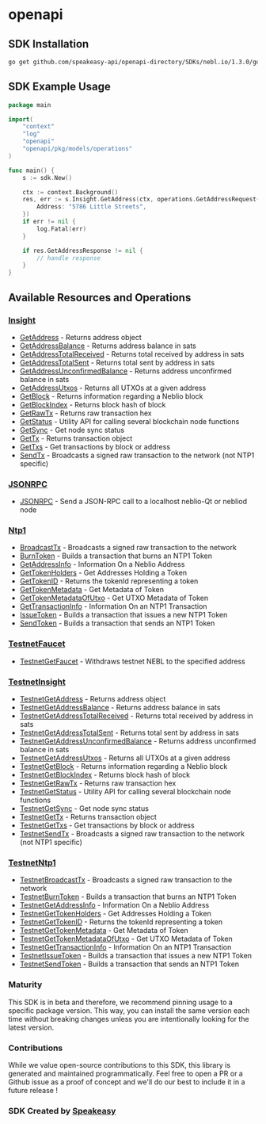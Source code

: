 # openapi

<!-- Start SDK Installation -->
## SDK Installation

```bash
go get github.com/speakeasy-api/openapi-directory/SDKs/nebl.io/1.3.0/go
```
<!-- End SDK Installation -->

## SDK Example Usage
<!-- Start SDK Example Usage -->
```go
package main

import(
	"context"
	"log"
	"openapi"
	"openapi/pkg/models/operations"
)

func main() {
    s := sdk.New()

    ctx := context.Background()
    res, err := s.Insight.GetAddress(ctx, operations.GetAddressRequest{
        Address: "5786 Little Streets",
    })
    if err != nil {
        log.Fatal(err)
    }

    if res.GetAddressResponse != nil {
        // handle response
    }
}
```
<!-- End SDK Example Usage -->

<!-- Start SDK Available Operations -->
## Available Resources and Operations


### [Insight](docs/insight/README.md)

* [GetAddress](docs/insight/README.md#getaddress) - Returns address object
* [GetAddressBalance](docs/insight/README.md#getaddressbalance) - Returns address balance in sats
* [GetAddressTotalReceived](docs/insight/README.md#getaddresstotalreceived) - Returns total received by address in sats
* [GetAddressTotalSent](docs/insight/README.md#getaddresstotalsent) - Returns total sent by address in sats
* [GetAddressUnconfirmedBalance](docs/insight/README.md#getaddressunconfirmedbalance) - Returns address unconfirmed balance in sats
* [GetAddressUtxos](docs/insight/README.md#getaddressutxos) - Returns all UTXOs at a given address
* [GetBlock](docs/insight/README.md#getblock) - Returns information regarding a Neblio block
* [GetBlockIndex](docs/insight/README.md#getblockindex) - Returns block hash of block
* [GetRawTx](docs/insight/README.md#getrawtx) - Returns raw transaction hex
* [GetStatus](docs/insight/README.md#getstatus) - Utility API for calling several blockchain node functions
* [GetSync](docs/insight/README.md#getsync) - Get node sync status
* [GetTx](docs/insight/README.md#gettx) - Returns transaction object
* [GetTxs](docs/insight/README.md#gettxs) - Get transactions by block or address
* [SendTx](docs/insight/README.md#sendtx) - Broadcasts a signed raw transaction to the network (not NTP1 specific)

### [JSONRPC](docs/jsonrpc/README.md)

* [JSONRPC](docs/jsonrpc/README.md#jsonrpc) - Send a JSON-RPC call to a localhost neblio-Qt or nebliod node

### [Ntp1](docs/ntp1/README.md)

* [BroadcastTx](docs/ntp1/README.md#broadcasttx) - Broadcasts a signed raw transaction to the network
* [BurnToken](docs/ntp1/README.md#burntoken) - Builds a transaction that burns an NTP1 Token
* [GetAddressInfo](docs/ntp1/README.md#getaddressinfo) - Information On a Neblio Address
* [GetTokenHolders](docs/ntp1/README.md#gettokenholders) - Get Addresses Holding a Token
* [GetTokenID](docs/ntp1/README.md#gettokenid) - Returns the tokenId representing a token
* [GetTokenMetadata](docs/ntp1/README.md#gettokenmetadata) - Get Metadata of Token
* [GetTokenMetadataOfUtxo](docs/ntp1/README.md#gettokenmetadataofutxo) - Get UTXO Metadata of Token
* [GetTransactionInfo](docs/ntp1/README.md#gettransactioninfo) - Information On an NTP1 Transaction
* [IssueToken](docs/ntp1/README.md#issuetoken) - Builds a transaction that issues a new NTP1 Token
* [SendToken](docs/ntp1/README.md#sendtoken) - Builds a transaction that sends an NTP1 Token

### [TestnetFaucet](docs/testnetfaucet/README.md)

* [TestnetGetFaucet](docs/testnetfaucet/README.md#testnetgetfaucet) - Withdraws testnet NEBL to the specified address

### [TestnetInsight](docs/testnetinsight/README.md)

* [TestnetGetAddress](docs/testnetinsight/README.md#testnetgetaddress) - Returns address object
* [TestnetGetAddressBalance](docs/testnetinsight/README.md#testnetgetaddressbalance) - Returns address balance in sats
* [TestnetGetAddressTotalReceived](docs/testnetinsight/README.md#testnetgetaddresstotalreceived) - Returns total received by address in sats
* [TestnetGetAddressTotalSent](docs/testnetinsight/README.md#testnetgetaddresstotalsent) - Returns total sent by address in sats
* [TestnetGetAddressUnconfirmedBalance](docs/testnetinsight/README.md#testnetgetaddressunconfirmedbalance) - Returns address unconfirmed balance in sats
* [TestnetGetAddressUtxos](docs/testnetinsight/README.md#testnetgetaddressutxos) - Returns all UTXOs at a given address
* [TestnetGetBlock](docs/testnetinsight/README.md#testnetgetblock) - Returns information regarding a Neblio block
* [TestnetGetBlockIndex](docs/testnetinsight/README.md#testnetgetblockindex) - Returns block hash of block
* [TestnetGetRawTx](docs/testnetinsight/README.md#testnetgetrawtx) - Returns raw transaction hex
* [TestnetGetStatus](docs/testnetinsight/README.md#testnetgetstatus) - Utility API for calling several blockchain node functions
* [TestnetGetSync](docs/testnetinsight/README.md#testnetgetsync) - Get node sync status
* [TestnetGetTx](docs/testnetinsight/README.md#testnetgettx) - Returns transaction object
* [TestnetGetTxs](docs/testnetinsight/README.md#testnetgettxs) - Get transactions by block or address
* [TestnetSendTx](docs/testnetinsight/README.md#testnetsendtx) - Broadcasts a signed raw transaction to the network (not NTP1 specific)

### [TestnetNtp1](docs/testnetntp1/README.md)

* [TestnetBroadcastTx](docs/testnetntp1/README.md#testnetbroadcasttx) - Broadcasts a signed raw transaction to the network
* [TestnetBurnToken](docs/testnetntp1/README.md#testnetburntoken) - Builds a transaction that burns an NTP1 Token
* [TestnetGetAddressInfo](docs/testnetntp1/README.md#testnetgetaddressinfo) - Information On a Neblio Address
* [TestnetGetTokenHolders](docs/testnetntp1/README.md#testnetgettokenholders) - Get Addresses Holding a Token
* [TestnetGetTokenID](docs/testnetntp1/README.md#testnetgettokenid) - Returns the tokenId representing a token
* [TestnetGetTokenMetadata](docs/testnetntp1/README.md#testnetgettokenmetadata) - Get Metadata of Token
* [TestnetGetTokenMetadataOfUtxo](docs/testnetntp1/README.md#testnetgettokenmetadataofutxo) - Get UTXO Metadata of Token
* [TestnetGetTransactionInfo](docs/testnetntp1/README.md#testnetgettransactioninfo) - Information On an NTP1 Transaction
* [TestnetIssueToken](docs/testnetntp1/README.md#testnetissuetoken) - Builds a transaction that issues a new NTP1 Token
* [TestnetSendToken](docs/testnetntp1/README.md#testnetsendtoken) - Builds a transaction that sends an NTP1 Token
<!-- End SDK Available Operations -->

### Maturity

This SDK is in beta and therefore, we recommend pinning usage to a specific package version.
This way, you can install the same version each time without breaking changes unless you are intentionally
looking for the latest version.

### Contributions

While we value open-source contributions to this SDK, this library is generated and maintained programmatically.
Feel free to open a PR or a Github issue as a proof of concept and we'll do our best to include it in a future release !

### SDK Created by [Speakeasy](https://docs.speakeasyapi.dev/docs/using-speakeasy/client-sdks)
